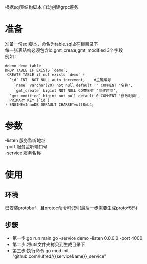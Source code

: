 根据sql表结构脚本 自动创建grpc服务

# 准备  

准备一份sql脚本，命名为table.sql放在根目录下  
每一张表结构必须包含id,gmt_create,gmt_modified 3个字段  
例如：  
```
#demo demo table 
DROP TABLE IF EXISTS `demo`;
 CREATE TABLE if not exists `demo` (
  `id` INT  NOT NULL auto_increment,	#主键编号	
	`name` varchar(20) not null default '' COMMENT '名称',	
	`gmt_create` bigint NOT NULL COMMENT '创建时间',
  `gmt_modified` bigint not null default 0 COMMENT '修改时间',
  PRIMARY KEY (`id`)
) ENGINE=InnoDB DEFAULT CHARSET=utf8mb4;
```  

# 参数

-listen 服务监听地址  
-port 服务监听端口号  
-service 服务名称  

# 使用  
## 环境  
  已安装protobuf，且protoc命令可识别(最后一步需要生成proto代码)
## 步骤  
* 第一步:go run main.go -service demo -listen 0.0.0.0 -port 4000  
* 第二步:将util文件夹拷贝到生成目录下
* 第三步:执行命令 go mod init "github.com/lufred/{{serviceName}}_service"
